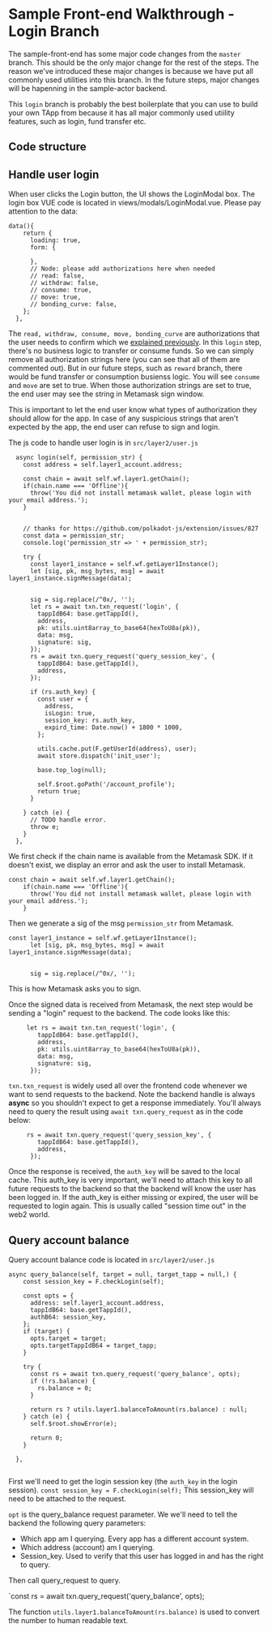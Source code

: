 # Sample Front-end Walkthrough - Login Branch
The sample-front-end has some major code changes from the `master` branch. This should be the only major change for the rest of the steps. The reason we've introduced these major changes is because we have put all commonly used utilities into this branch. In the future steps, major changes will be hapenning in the sample-actor backend. 

This `login` branch is probably the best boilerplate that you can use to build your own TApp from because it has all major commonly used utiility features, such as login, fund transfer etc.

## Code structure

## Handle user login

When user clicks the Login button, the UI shows the LoginModal box. The login box VUE code is located in views/modals/LoginModal.vue. Please pay attention to the data:

```
data(){
    return {
      loading: true,
      form: {
        
      },
      // Node: please add authorizations here when needed
      // read: false,
      // withdraw: false,
      // consume: true,
      // move: true,
      // bonding_curve: false,
    };
  },
```

The `read, withdraw, consume, move, bonding_curve` are authorizations that the user needs to confirm which we [explained previously](../README.md).  In this `login` step, there's no business logic to transfer or consume funds. So we can simply remove all authorization strings here (you can see that all of them are commented out). But in our future steps, such as `reward` branch, there would be fund transfer or consumption busienss logic. You will see `consume` and `move` are set to true.  When those authorization strings are set to true, the end user may see the string in Metamask sign window. 

This is important to let the end user know what types of authorization they should allow for the app. In case of any suspicious strings that aren't expected by the app, the end user can refuse to sign and login. 

The js code to handle user login is in `src/layer2/user.js`

```
  async login(self, permission_str) {
    const address = self.layer1_account.address;

    const chain = await self.wf.layer1.getChain();
    if(chain.name === 'Offline'){
      throw('You did not install metamask wallet, please login with your email address.');
    }


    // thanks for https://github.com/polkadot-js/extension/issues/827
    const data = permission_str;
    console.log('permission_str => ' + permission_str);

    try {
      const layer1_instance = self.wf.getLayer1Instance();
      let [sig, pk, msg_bytes, msg] = await layer1_instance.signMessage(data);


      sig = sig.replace(/^0x/, '');
      let rs = await txn.txn_request('login', {
        tappIdB64: base.getTappId(),
        address,
        pk: utils.uint8array_to_base64(hexToU8a(pk)),
        data: msg,
        signature: sig,
      });
      rs = await txn.query_request('query_session_key', {
        tappIdB64: base.getTappId(),
        address,
      });

      if (rs.auth_key) {
        const user = {
          address,
          isLogin: true,
          session_key: rs.auth_key,
          expird_time: Date.now() + 1800 * 1000,
        };

        utils.cache.put(F.getUserId(address), user);
        await store.dispatch('init_user');

        base.top_log(null);

        self.$root.goPath('/account_profile');
        return true;
      }

    } catch (e) {
      // TODO handle error.
      throw e;
    }
  },

```

We first check if the chain name is available from the Metamask SDK. If it doesn't exist, we display an error and ask the user to install Metamask.

```
const chain = await self.wf.layer1.getChain();
    if(chain.name === 'Offline'){
      throw('You did not install metamask wallet, please login with your email address.');
    }
```

Then we generate a sig of the msg `permission_str` from Metamask.

```
const layer1_instance = self.wf.getLayer1Instance();
      let [sig, pk, msg_bytes, msg] = await layer1_instance.signMessage(data);


      sig = sig.replace(/^0x/, '');
```

This is how Metamask asks you to sign.

Once the signed data is received from Metamask, the next step would be sending a "login" request to the backend. The code looks like this:

```
     let rs = await txn.txn_request('login', {
        tappIdB64: base.getTappId(),
        address,
        pk: utils.uint8array_to_base64(hexToU8a(pk)),
        data: msg,
        signature: sig,
      });
```

`txn.txn_request` is widely used all over the frontend code whenever we want to send requests to the backend.  Note the backend handle is always **async** so you shouldn't expect to get a response immediately. You'll always need to query the result using `await txn.query_request` as in the code below:

```
     rs = await txn.query_request('query_session_key', {
        tappIdB64: base.getTappId(),
        address,
      });
```

Once the response is received, the `auth_key` will be saved to the local cache. This auth_key is very important, we'll need to attach this key to all future requests to the backend so that the backend will know the user has been logged in. If the auth_key is either missing or expired, the user will be requested to login again. This is usually called "session time out" in the web2 world.

## Query account balance
Query account balance code is located in `src/layer2/user.js`

```
async query_balance(self, target = null, target_tapp = null,) {
    const session_key = F.checkLogin(self);

    const opts = {
      address: self.layer1_account.address,
      tappIdB64: base.getTappId(),
      authB64: session_key,
    };
    if (target) {
      opts.target = target;
      opts.targetTappIdB64 = target_tapp;
    }

    try {
      const rs = await txn.query_request('query_balance', opts);
      if (!rs.balance) {
        rs.balance = 0;
      }

      return rs ? utils.layer1.balanceToAmount(rs.balance) : null;
    } catch (e) {
      self.$root.showError(e);

      return 0;
    }

  },
  
```

First we'll need to get the login session key (the `auth_key` in the login session). `const session_key = F.checkLogin(self);` This session_key will need to be attached to the request. 

`opt` is the query_balance request parameter. We we'll need to tell the backend the following query parameters:

- Which app am I querying. Every app has a different account system.
- Which address (account) am I querying.
- Session_key. Used to verify that this user has logged in and has the right to query.

Then call query_request to query.

`const rs = await txn.query_request('query_balance', opts);

The function `utils.layer1.balanceToAmount(rs.balance)` is used to convert the number to human readable text.





